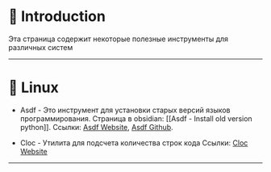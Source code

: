 # 📖 Introduction

Эта страница содержит некоторые полезные инструменты для различных систем

---

# 🐧 Linux

- Asdf - Это инструмент для установки старых версий языков программирования.
  Страница в obsidian: [[Asdf - Install old version python]].
  Ссылки: [Asdf Website](https://asdf-vm.com), [Asdf Github](https://github.com/asdf-vm/asdf.git).

- Cloc - Утилита для подсчета количества строк кода
  Ссылки: [Cloc Website](https://cloc.sourceforge.net)

---
